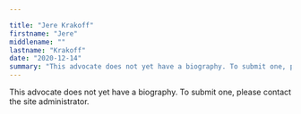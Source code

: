 ```yaml
---

title: "Jere Krakoff"
firstname: "Jere"
middlename: ""
lastname: "Krakoff"
date: "2020-12-14"
summary: "This advocate does not yet have a biography. To submit one, please contact the site administrator."
---
```

This advocate does not yet have a biography. To submit one, please contact the site administrator.

